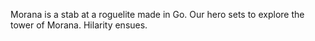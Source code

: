 Morana is a stab at a roguelite made in Go. Our hero sets to explore the tower of Morana. Hilarity ensues.

